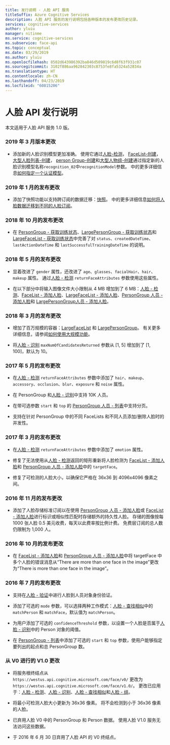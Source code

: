 ```yaml
---
title: 发行说明 - 人脸 API 服务
titleSuffix: Azure Cognitive Services
description: 人脸 API 服务的发行说明包括各种版本的发布更改历史记录。
services: cognitive-services
author: yluiu
manager: nitinme
ms.service: cognitive-services
ms.subservice: face-api
ms.topic: conceptual
ms.date: 03/29/2019
ms.author: yluiu
ms.openlocfilehash: 8502d643986392ba846d509819c6d8f63f931c07
ms.sourcegitcommit: 3102f886aa962842303c8753fe8fa5324a52834a
ms.translationtype: HT
ms.contentlocale: zh-CN
ms.lasthandoff: 04/23/2019
ms.locfileid: "60815206"
---
```

# <a name="face-api-release-notes"></a>人脸 API 发行说明

本文适用于人脸 API 服务 1.0 版。

### <a name="release-changes-in-march-2019"></a>2019 年 3 月版本更改

* 添加新的人脸识别模型更加准确。 使用它通过[人脸-检测](https://westus.dev.cognitive.microsoft.com/docs/services/563879b61984550e40cbbe8d/operations/563879b61984550f30395236)， [FaceList-创建](https://westus.dev.cognitive.microsoft.com/docs/services/563879b61984550e40cbbe8d/operations/563879b61984550f3039524b)，[大型人脸列表-创建](https://westus.dev.cognitive.microsoft.com/docs/services/563879b61984550e40cbbe8d/operations/5a157b68d2de3616c086f2cc)， [person Group-创建](https://westus.dev.cognitive.microsoft.com/docs/services/563879b61984550e40cbbe8d/operations/563879b61984550f30395244)和[大型人物组-创建](https://westus.dev.cognitive.microsoft.com/docs/services/563879b61984550e40cbbe8d/operations/599acdee6ac60f11b48b5a9d)通过指定新的人脸识别模型名称`recognition_02`中`recognitionModel`参数。 中的更多详细信息[如何指定一个认证模型](Face-API-How-to-Topics/specify-recognition-model.md)。

### <a name="release-changes-in-january-2019"></a>2019 年 1 月的发布更改

* 添加了快照功能以支持跨订阅的数据迁移：[快照](https://westus.dev.cognitive.microsoft.com/docs/services/563879b61984550e40cbbe8d/operations/snapshot-get)。 中的更多详细信息[如何将人脸数据迁移到不同的人脸订阅](Face-API-How-to-Topics/how-to-migrate-face-data.md)。

### <a name="release-changes-in-october-2018"></a>2018 年 10 月的发布更改

* 在 [PersonGroup - 获取训练状态](https://westus.dev.cognitive.microsoft.com/docs/services/563879b61984550e40cbbe8d/operations/563879b61984550f30395247)、[LargePersonGroup - 获取训练状态](https://westus.dev.cognitive.microsoft.com/docs/services/563879b61984550e40cbbe8d/operations/599ae32c6ac60f11b48b5aa5)和 [LargeFaceList - 获取训练状态](https://westus.dev.cognitive.microsoft.com/docs/services/563879b61984550e40cbbe8d/operations/5a1582f8d2de3616c086f2cf)中完善了对 `status`、`createdDateTime`、`lastActionDateTime` 和 `lastSuccessfulTrainingDateTime` 的说明。

### <a name="release-changes-in-may-2018"></a>2018 年 5 月的发布更改

* 显着改进了 `gender` 属性，还改进了 `age`、`glasses`、`facialHair`、`hair`、`makeup` 属性。 通过[人脸 - 检测](https://westus.dev.cognitive.microsoft.com/docs/services/563879b61984550e40cbbe8d/operations/563879b61984550f30395236) `returnFaceAttributes` 参数使用这些属性。 

* 在以下部分中将输入图像文件大小限制从 4 MB 增加到了 6 MB：[人脸 - 检测](https://westus.dev.cognitive.microsoft.com/docs/services/563879b61984550e40cbbe8d/operations/563879b61984550f30395236)、[FaceList - 添加人脸](https://westus.dev.cognitive.microsoft.com/docs/services/563879b61984550e40cbbe8d/operations/563879b61984550f30395250)、[LargeFaceList - 添加人脸](https://westus.dev.cognitive.microsoft.com/docs/services/563879b61984550e40cbbe8d/operations/5a158c10d2de3616c086f2d3)、[PersonGroup 人员 - 添加人脸](https://westus.dev.cognitive.microsoft.com/docs/services/563879b61984550e40cbbe8d/operations/563879b61984550f3039523b)和 [LargePersonGroup人员 - 添加人脸](https://westus.dev.cognitive.microsoft.com/docs/services/563879b61984550e40cbbe8d/operations/599adf2a3a7b9412a4d53f42)。

### <a name="release-changes-in-march-2018"></a>2018 年 3 月的发布更改

* 增加了百万规模的容器：[LargeFaceList](https://westus.dev.cognitive.microsoft.com/docs/services/563879b61984550e40cbbe8d/operations/5a157b68d2de3616c086f2cc) 和 [LargePersonGroup](https://westus.dev.cognitive.microsoft.com/docs/services/563879b61984550e40cbbe8d/operations/599acdee6ac60f11b48b5a9d)。 有关更多详细信息，请参阅[如何使用大规模功能](Face-API-How-to-Topics/how-to-use-large-scale.md)。

* 将[人脸 - 识别](https://westus.dev.cognitive.microsoft.com/docs/services/563879b61984550e40cbbe8d/operations/563879b61984550f30395239) `maxNumOfCandidatesReturned` 参数从 [1, 5] 增加到了 [1, 100]，默认为 10。

### <a name="release-changes-in-may-2017"></a>2017 年 5 月的发布更改

* 在[人脸 - 检测](https://westus.dev.cognitive.microsoft.com/docs/services/563879b61984550e40cbbe8d/operations/563879b61984550f30395236) `returnFaceAttributes` 参数中添加了 `hair`、`makeup`、`accessory`、`occlusion`、`blur`、`exposure` 和 `noise` 属性。

* 在 PersonGroup 和[人脸 - 识别](https://westus.dev.cognitive.microsoft.com/docs/services/563879b61984550e40cbbe8d/operations/563879b61984550f30395239)中支持 10K 人员。

* 在带可选参数 `start` 和 `top` 的 [PersonGroup 人员 - 列表](https://westus.dev.cognitive.microsoft.com/docs/services/563879b61984550e40cbbe8d/operations/563879b61984550f30395241)中支持分页。

* 支持在针对 PersonGroup 中的不同 FaceLists 和不同人员添加/删除人脸时的并发性。

### <a name="release-changes-in-march-2017"></a>2017 年 3 月的发布更改
* 在[人脸 - 检测](https://westus.dev.cognitive.microsoft.com/docs/services/563879b61984550e40cbbe8d/operations/563879b61984550f30395236) `returnFaceAttributes` 参数中添加了 `emotion` 属性。

* 修复了无法使用从[人脸 - 检测](https://westus.dev.cognitive.microsoft.com/docs/services/563879b61984550e40cbbe8d/operations/563879b61984550f30395236)返回的矩形重新将人脸检测为 [FaceList - 添加人脸](https://westus.dev.cognitive.microsoft.com/docs/services/563879b61984550e40cbbe8d/operations/563879b61984550f30395250)和 [PersonGroup 人员 - 添加人脸](https://westus.dev.cognitive.microsoft.com/docs/services/563879b61984550e40cbbe8d/operations/563879b61984550f3039523b)中的 `targetFace`。

* 修复了可检测的人脸大小，以确保它严格在 36x36 到 4096x4096 像素之间。

### <a name="release-changes-in-november-2016"></a>2016 年 11 月的发布更改
* 添加了人脸存储标准订阅以在使用 [PersonGroup 人员 - 添加人脸](https://westus.dev.cognitive.microsoft.com/docs/services/563879b61984550e40cbbe8d/operations/563879b61984550f3039523b)或 [FaceList - 添加人脸](https://westus.dev.cognitive.microsoft.com/docs/services/563879b61984550e40cbbe8d/operations/563879b61984550f30395250)进行标识或相似性匹配时存储额外的持久性人脸。 存储的图像按每 1000 张人脸 0.5 美元收费，每天以此费率按比例计费。 免费层订阅的总人数仍限制为 1,000 人。

### <a name="release-changes-in-october-2016"></a>2016 年 10 月的发布更改
* 在 [FaceList - 添加人脸](https://westus.dev.cognitive.microsoft.com/docs/services/563879b61984550e40cbbe8d/operations/563879b61984550f30395250)和 [PersonGroup 人员 - 添加人脸](https://westus.dev.cognitive.microsoft.com/docs/services/563879b61984550e40cbbe8d/operations/563879b61984550f3039523b)中将 targetFace 中多个人脸的错误消息从“There are more than one face in the image”更改为“There is more than one face in the image”。

### <a name="release-changes-in-july-2016"></a>2016 年 7 月的发布更改
* 支持在[人脸 - 验证](https://westus.dev.cognitive.microsoft.com/docs/services/563879b61984550e40cbbe8d/operations/563879b61984550f3039523a)中进行人脸到人员对象身份验证。

* 添加了可选的 `mode` 参数，可以选择两种工作模式：[人脸 - 查找相似](https://westus.dev.cognitive.microsoft.com/docs/services/563879b61984550e40cbbe8d/operations/563879b61984550f30395237)中的 `matchPerson` 和 `matchFace`，默认值为 `matchPerson`。

* 为用户添加了可选的 `confidenceThreshold` 参数，以设置一个人脸是否属于[人脸 - 识别](https://westus.dev.cognitive.microsoft.com/docs/services/563879b61984550e40cbbe8d/operations/563879b61984550f30395239)中的 Person 对象的阈值。

* 在 [PersonGroup - 列表](https://westus.dev.cognitive.microsoft.com/docs/services/563879b61984550e40cbbe8d/operations/563879b61984550f30395248)中添加了可选的 `start` 和 `top` 参数，使用户能够指定要列出的起点和总 PersonGroup 数。

### <a name="v10-changes-from-v0"></a>从 V0 进行的 V1.0 更改
* 将服务根终结点从 ```https://westus.api.cognitive.microsoft.com/face/v0/``` 更改为 ```https://westus.api.cognitive.microsoft.com/face/v1.0/```。 更改已应用于：[人脸 - 检测](https://westus.dev.cognitive.microsoft.com/docs/services/563879b61984550e40cbbe8d/operations/563879b61984550f30395236)、[人脸 - 识别](https://westus.dev.cognitive.microsoft.com/docs/services/563879b61984550e40cbbe8d/operations/563879b61984550f30395239)、[人脸 - 查找相似](https://westus.dev.cognitive.microsoft.com/docs/services/563879b61984550e40cbbe8d/operations/563879b61984550f30395237)和[人脸 - 组](https://westus.dev.cognitive.microsoft.com/docs/services/563879b61984550e40cbbe8d/operations/563879b61984550f30395238)。

* 将最小可检测人脸大小更新为 36x36 像素。 将不会检测到小于 36x36 像素的人脸。

* 已弃用人脸 V0 中的 PersonGroup 和 Person 数据。 使用人脸 V1.0 服务无法访问这些数据。

* 于 2016 年 6 月 30 日弃用了人脸 API 的 V0 终结点。
